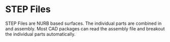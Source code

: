 # STEP Files

STEP Files are NURB based surfaces. The individual parts are combined in and assembly. Most CAD packages can read the assembly file and breakout the individual parts automatically.
